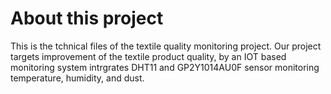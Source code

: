 # About this project
This is the tchnical files of the textile quality monitoring project. 
Our project targets improvement of the textile product quality,
by an IOT based monitoring system intrgrates DHT11 and GP2Y1014AU0F sensor monitoring temperature, humidity, and dust.
